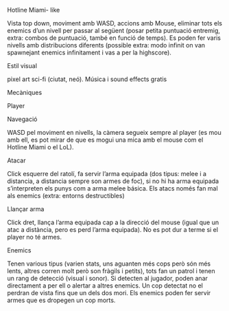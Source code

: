 Hotline Miami- like

Vista top down, moviment amb WASD, accions amb Mouse, eliminar tots els enemics d’un nivell per passar al següent (posar petita puntuació entremig, extra: combos de puntuació, també en funció de temps). Es poden fer varis nivells amb distribucions diferents (possible extra: modo infinit on van spawnejant enemics infinitament i vas a per la highscore).

Estil visual

pixel art sci-fi (ciutat, neó). Música i sound effects gratis


Mecàniques

Player

Navegació

WASD pel moviment en nivells, la càmera segueix sempre al player (es mou amb ell, es pot mirar de que es mogui una mica amb el mouse com el Hotline Miami  o el LoL).

Atacar

Click esquerre del ratolí, fa servir l’arma equipada (dos tipus: melee i a distancia, a distancia sempre son armes de foc), si no hi ha arma equipada s’interpreten els punys com a arma melee básica. Els atacs només fan mal als enemics (extra: entorns destructibles)

Llançar arma

Click dret, llança l’arma equipada cap a la direcció del mouse (igual que un atac a distància, pero es perd l’arma equipada). No es pot dur a terme si el player no té armes.

Enemics

Tenen various tipus (varien stats, uns aguanten més cops però són més lents, altres corren molt però son fràgils i petits), tots fan un patrol i tenen un rang de detecció (visual i sonor). Si detecten al jugador, poden anar directament a per ell o alertar a altres enemics. Un cop detectat no el perdran de vista fins que un dels dos mori. Els enemics poden fer servir armes que es dropegen un cop morts.
